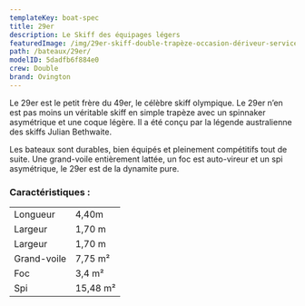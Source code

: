 ```yaml
---
templateKey: boat-spec
title: 29er
description: Le Skiff des équipages légers
featuredImage: /img/29er-skiff-double-trapèze-occasion-dériveur-services-10.jpg
path: /bateaux/29er/
modelID: 5dadfb6f884e0
crew: Double
brand: Ovington
---
```

Le 29er est le petit frère du 49er, le célèbre skiff olympique. Le 29er n’en est pas moins un véritable skiff en simple trapèze avec un spinnaker asymétrique et une coque légère. Il a été conçu par la légende australienne des skiffs Julian Bethwaite.

Les bateaux sont durables, bien équipés et pleinement compétitifs tout de suite. Une grand-voile entièrement lattée, un foc est auto-vireur et un spi asymétrique, le 29er est de la dynamite pure.


### Caractéristiques :

|     |     |
| --- | --- |
| Longueur | 4,40m  |
| Largeur | 1,70 m |
| Largeur | 1,70 m |
| Grand-voile | 7,75 m²|
| Foc | 3,4 m² |
| Spi | 15,48 m² |